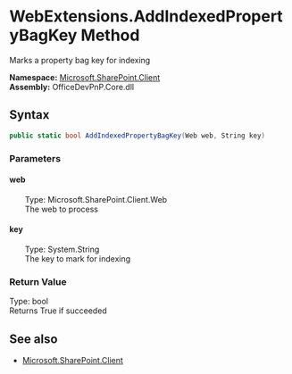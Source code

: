 # WebExtensions.AddIndexedPropertyBagKey Method  
Marks a property bag key for indexing  

**Namespace:** [Microsoft.SharePoint.Client](Microsoft.SharePoint.Client.md)  
**Assembly:** OfficeDevPnP.Core.dll  
## Syntax
```C#
public static bool AddIndexedPropertyBagKey(Web web, String key)
```
### Parameters
#### web  
&emsp;&emsp;Type: Microsoft.SharePoint.Client.Web  
&emsp;&emsp;The web to process  

#### key  
&emsp;&emsp;Type: System.String  
&emsp;&emsp;The key to mark for indexing  

### Return Value
Type: bool  
Returns True if succeeded

## See also
- [Microsoft.SharePoint.Client](Microsoft.SharePoint.Client.md)
